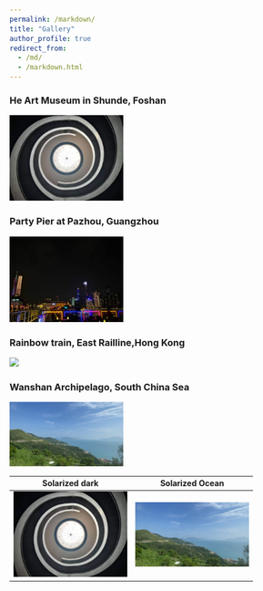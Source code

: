 ```yaml
---
permalink: /markdown/
title: "Gallery"
author_profile: true
redirect_from: 
  - /md/
  - /markdown.html
---
```

### **He Art Museum in Shunde, Foshan**
<img src="../images/he.jpg" width="200">      

### **Party Pier at Pazhou, Guangzhou**
<img src="../images/barjpg.jpg" width="200">

### **Rainbow train, East Railline,Hong Kong**
<img src="../images/train.jpg" width="200">

### **Wanshan Archipelago, South China Sea**
<img src="../images/dongao.jpg" width="200">

Solarized dark             |  Solarized Ocean
:-------------------------:|:-------------------------:
<img src="../images/he.jpg" width="200"> | <img src="../images/dongao.jpg" width="200">
